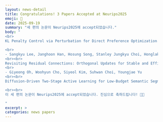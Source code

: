 ```yaml
---
layout: news-detail
title: Congratulations! 3 Papers Accepted at Neurips2025
emoji: 🎉
date: 2025-09-19
summary: "세 편의 논문이 Neurips2025에 accept되었습니다."
body: "
<br>
KL Penalty Control via Perturbation for Direct Preference Optimization

<br>
- Sangkyu Lee, Janghoon Han, Hosung Song, Stanley Jungkyu Choi, Honglak Lee, Youngjae Yu
<br><br>
Revisiting Residual Connections: Orthogonal Updates for Stable and Efficient Deep Networks
<br>
- Giyeong Oh, Woohyun Cho, Siyeol Kim, Suhwan Choi, Youngjae Yu
<br><br>
Diffusion-Driven Two-Stage Active Learning for Low-Budget Semantic Segmentation

<br><br>
이 세 편의 논문이 Neurips2025에 accept되었습니다. 진심으로 축하드립니다! 🎉🎉

"
excerpt: >
categories: news papers
---
```









